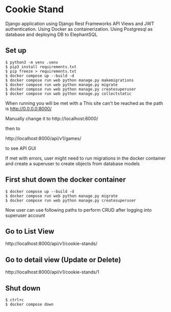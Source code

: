# Cookie Stand

Django application using Django Rest Frameworks API Views and JWT authentication. Using Docker as containerization. 
Using Postgresql as database and deploying DB to ElephantSQL

## Set up
```
$ python3 -m venv .venv
$ pip3 install requirements.txt
$ pip freeze > requirements.txt
$ docker compose up --build -d
$ docker compose run web python manage.py makemigrations
$ docker compose run web python manage.py migrate
$ docker compose run web python manage.py createsuperuser
$ docker compose run web python manage.py collectstatic
```

When running you will be met with a This site can't be reached as the path is http://0.0.0.0:8000/

Manually change it to http://localhost:8000/

then to

http://localhost:8000/api/v1/games/

to see API GUI

If met with errors, user might need to run migrations in the docker container and create a superuser to create objects from database models

## First shut down the docker container

```
$ docker compose up --build -d
$ docker compose run web python manage.py migrate
$ docker compose run web python manage.py createsuperuser
```

Now user can use following paths to perform CRUD after logging into superuser account

## Go to List View
http://localhost:8000/api/v1/cookie-stands/

## Go to detail view (Update or Delete)
http://localhost:8000/api/v1/cookie-stands/1

## Shut down 

```
$ ctrl+c
$ docker compose down
```